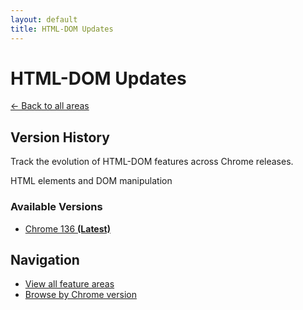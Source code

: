 ```yaml
---
layout: default
title: HTML-DOM Updates
---
```


# HTML-DOM Updates

[← Back to all areas](../index.html)

## Version History

Track the evolution of HTML-DOM features across Chrome releases.

HTML elements and DOM manipulation

### Available Versions

- [Chrome 136 **(Latest)**](./chrome-136-en.html)

## Navigation

- [View all feature areas](../index.html)
- [Browse by Chrome version](../../versions/index.html)
